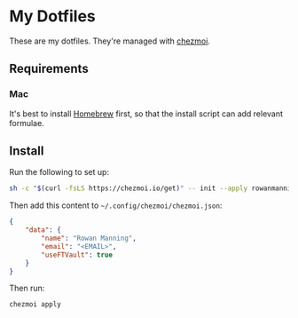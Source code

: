 
# My Dotfiles

These are my dotfiles. They're managed with [chezmoi](https://www.chezmoi.io/).

## Requirements

### Mac

It's best to install [Homebrew](https://brew.sh/) first, so that the install script can add relevant formulae.


## Install

Run the following to set up:

```sh
sh -c "$(curl -fsLS https://chezmoi.io/get)" -- init --apply rowanmanning
```

Then add this content to `~/.config/chezmoi/chezmoi.json`:

```json
{
    "data": {
        "name": "Rowan Manning",
        "email": "<EMAIL>",
        "useFTVault": true
    }
}
```

Then run:

```sh
chezmoi apply
```

